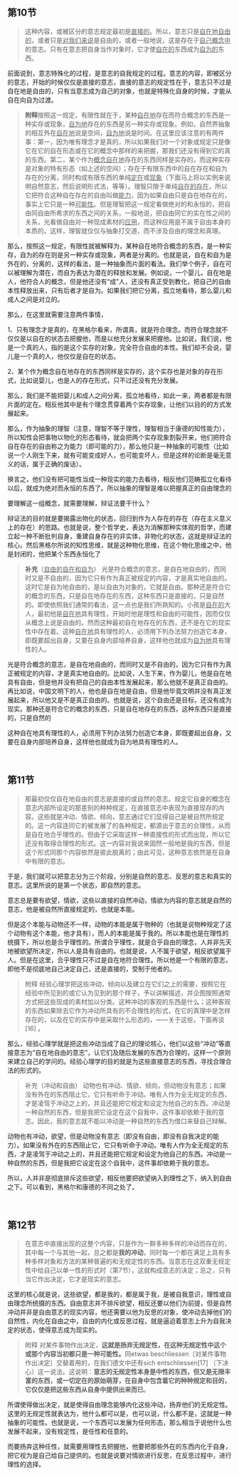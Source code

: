 <h2>第10节</h2><blockquote>这种内容，或被区分的意志规定最初是<u>直接的</u>。所以，意志只是<u>自在地自由的</u>，或者只是<u>对我们来说</u>是自由的，或者一般地说，这是存在于<u>自己概念中</u>的意志。只有在意志把自身当作对象时，它才使<u>自在的</u>东西成为<u>自为的</u>东西。</blockquote><p>前面说到，意志特殊化的过程，是意志的自我规定的过程。意志的内容，即被区分的意志，开始的时候仅仅是直接的意志，直接的意志的规定性在于，意志只不过是自在地是自由的，只有当意志成为自己的对象，也就是特殊化自身的时候，才能从自在向自为过渡。</p><blockquote><b>附释</b>按照这一规定，有限性就在于，某种<u>自在地</u>存在而符合概念的东西是一种实存或现象，<u>自为地</u>存在的东西是另一种实存或现象。例如，自然界抽象的相互外在<u>自在地</u>说是空间，<u>自为地</u>说是时间。在这里应该注意的有两件事：第一，因为唯有理念才是真的，所以如果我们对一个对象或规定只是像它在它的自在形态或在它的概念中那样的来把握，那我们还没有得到它的真的东西。第二，某个作为<u>概念自在地</u>存在的东西同样是实存的，而这种实存是对象的特有形态（如上述的空间）；存在于有限东西中的自在存在和自为存在的分离，同时构成有限东西的单纯<u>定在</u>或<u>现象</u>（下面马上将以实例来说明自然意志，然后说明形式法，等等）。理智只限于单纯<u>自在的存在</u>，所以它把符合这种自在存在的自由叫做<u>能力</u>，因为如果自由只是自在地存在的，事实上它只是一种<u>可能性</u>。但是理智把这一规定看做绝对的和永恒的，把自由同自由所希求的东西之间的关系，一般地说，把自由同它的实在性之间的关系，光看做自由对一种现成素材的<u>应用</u>，而这种应用是不属于自由本身的本质的。这样，理智就仅仅与抽象打交道，而不涉及自由的理念和真理。</blockquote><p>那么，按照这一规定，有限性就被解释为，某种自在地符合概念的东西，是一种实存，自为的存在则是另一种实存或现象，两者是分离的。也就是说，自在和自为是外在的，分离的，这样的看法，是一种抽象而片面的看法。我们举个例子，自在可以被理解为潜在，而自为表达为潜在的释放和发展。例如说，一个婴儿，自在地是人，他符合人的概念，但是他还没有“成”人，还没有真正受到教化，把自己的自由本性释放出来，只有后者才是自为。如果我们把它分离，孤立地看待，那么婴儿和成人之间是对立的。</p><p>那么，在这里就需要注意两件事情，</p><p>1、只有理念才是真的，在黑格尔看来，所谓真，就是符合理念。而符合理念就不仅仅是以自在的状态去把握他，而是以他充分发展来把握他。比如说，我们说，他是一个真的人，指的是这个实存的对象，完全符合自由的本性。我们却不会说，婴儿是一个真的人，他仅仅是自在的状态。</p><p>2、某个作为概念自在地存在的东西同样是实存的，这个实存也是对象的存在形式，比如说婴儿，也是人的存在形式，只不过还没有充分发展。</p><p>那么，我们是不能把婴儿和成人之间分离，孤立地看待，如此一来，两者都是有限片面的定在。相反他其中是有个理念贯穿着两个实存现象，让他们以目的的方式发展起来。</p><p>那么，作为抽象的理智（注意，理智不等于理性，理智相当于康德的知性能力），所以知性会把事物以物化的形态看待，就会把两个实存现象割裂开来，他们把符合自在存在的自由称之为能力（即可能的力），那么他只是一种抽象的可能性（比如说一个人刚生下来，就有可能变成好人，也可能变坏人，但是这样的论断是毫无意义的话，属于正确的废话）。</p><p>换言之，他们没有把可能性当成一种现实的能力去看待，相反他们范畴孤立化看待以后，就成为绝对而永恒的东西了。所以抽象的理智是难以把握真正的自由理念的</p><p>要理解这一组概念，就需要理解，辩证法要干什么？</p><p>辩证法的目的就是要揭露出物化的状态，回归到作为人存在的存在（存在主义意义上的存在）的思路。也就是说，整个哲学史，表达为消解那种实体观的哲学，而建立起一种不断批判自身，重建自身存在的非实体，非物化的状态，这就是辩证法的核心。然后黑格尔所说的知性思维，就是这种物化思维，在这个物化思维之中，他是封闭的，他把某个东西永恒化了</p><blockquote><b>补充</b>（<u>自由的自在和自为</u>） 光是符合概念的意志，是自在地自由的，而同时又是不自由的，因为它只有作为真正被规定的内容，才是真实地自由的。这时它是自为地自由的，是以自由为对象的，它就是自由。那种还是符合它的概念的东西，只是自在地存在的东西，这种东西只是直接的，只是自然的。即使依照我们通常的看法，这一点也是我们所熟知的。小孩是<u>自在的</u>大人，最初他是<u>自在地</u>具有理性，开始时他是理性和自由的可能性，因而仅仅从概念上说是自由的。然而这种最初自在地存在的东西，还不是在它的现实性中存在着。这种<u>自在地</u>具有理性的人，必须用下列办法努力创造它本身，即既要超出自身，又要在自身内部培养自身，这样他也就成为<u>自为地</u>具有理性的人。</blockquote><p>光是符合概念的意志，是自在地自由的，而同时又是不自由的，因为它只有作为真正被规定的内容，才是真实地自由的。比如说，人生下来，作为婴儿，他是自在地具有自由，但是他并没有把自己的自由本性发展起来，那么他就不是真正自由的。再比如说，中国文明下的人，他也是自在地是自由，但是他毕竟文明并没有真正发展起来，所以他又是不是真正自由的。也就是说，这个自由还是目标，还没有成为现实。那种还是符合它的概念的东西，只是自在地存在的东西，这种东西只是直接的，只是自然的</p><p>这种自在地具有理性的人，必须用下列办法努力创造它本身，即既要超出自身，又要在自身内部培养自身，这样他也就成为自为地具有理性的人。</p><p class="ztext-empty-paragraph"><br/></p><h2>第11节</h2><blockquote>那最初仅仅自在地自由的意志是直接的或自然的意志。规定它自身的概念在意志内部所设定的那差别的种种规定，在直接意志中表现为直接现存的内容。这些就是冲动、情欲、倾向，意志通过它们显得自己是被自然所规定的。这一内容连同它的被发展了的各种规定，都源出于意志的合理性，从而是自在地合乎理性的。但由于它采取这样一种直接性的形式而出现，所以它还没有取得合理性的形式。这一内容对我说来固然一般地是我的东西，但是这个形式同那个内容依然是彼此脱离的；由此可见，这种意志依然是在自身中有限的意志。</blockquote><p>于是，我们就可以把意志分为三个阶段，分别是自然的意志、反思的意志和真实的意志。这里所说的是第一个状态，即自然的意志。</p><p>意志总是要有欲望，情欲，这些以直接的自然冲动，情欲为内容的意志就是自然的意志，他是被自然所直接规定的，也就是本能。</p><p>但是这个本能与动物还不一样，动物的本能是属于物种的（也就是说物种规定了这个动物有这个本能，他才具有），而人的本能是属于我的。所以本能也是在理性的统摄下，所以也是合乎理性的。所谓合乎理性，就是合乎自由的理念，人并非先天地被欲望所决定，所以人是具有自由的。也就是说，人不属于欲望，相反欲望属于人。但是在这里，合乎理性只不过是自在地符合理性。所以他是一个有限的意志，即他不是彻底地自己决定自己，还是直接的，受制于他者的。</p><blockquote>附释 经验心理学把这些冲动，倾向以及建立在它们之上的需要，按照它在经验中所见到的或它认为见到的那个样子，予以讲解描述，并企图按照通常方式把这些现成的素材加以分类。这种冲动的客观的东西是什么；这种客观的东西如果除去它作为冲动所具有的不合理性的形式，在它的真理中是怎样存在的，以及在它的实存中是采取什么形态的，——关于这些，下面再谈 [16] 。</blockquote><p>那么，经验心理学就是把这些冲动当成了自己的理论核心，他们以这些“冲动”等直接意志为“自在地自由的意志”，认它们及随后发展的东西为合理的，这样一个原则来建立自己的学问的。经验心理学的目的就是为这些直接意志的东西，寻找合理合法的形式的。</p><blockquote>补充（冲动和自由） 动物也有冲动、情欲、倾向，但动物没有意志；如果没有外在的东西阻止它，它只有听命于冲动。唯有人作为全无规定的东西，才是凌驾于冲动之上的，并且还能把它规定和设定为他自己的东西。冲动是一种自然的东西，但是我把它设定在这个自我中，这件事却依赖于我的意志。因此，我的意志就不能以冲动是一种自然的东西为借口来替自己辩解。</blockquote><p>动物也有冲动，欲望，但是动物没有意志（即没有自由，即没有自我决定的能力）。如果没有外在的东西阻止它，它只有听命于冲动。唯有人作为全无规定的东西，才是凌驾于冲动之上的，并且还能把它规定和设定为他自己的东西。冲动是一种自然的东西，但是我把它设定在这个自我中，这件事却依赖于我的意志。</p><p>所以，人并非是彻底排斥这些欲望，相反他要把欲望纳入到理性之下，纳入到自由之下。可以看到，黑格尔和康德的不同之处了。</p><p class="ztext-empty-paragraph"><br/></p><h2>第12节</h2><blockquote>在意志中直接出现的这整个内容，只是作为一群多种多样的冲动而存在的，其中每一个与其他一起，总之都是<b>我的冲动</b>，同时每一个都在满足上具有多种多样对象和方法的某种普遍的和无规定性的东西。当意志在这双重无规定性中给自己以单一性的形式时（第7节），这就构成意志的决定；总之，只有当它作出决定，它才是现实的意志。</blockquote><p>这里的核心就是说，这些欲望，都是我的，都是属于我，是被自我意识，理性或自由理念所统摄的东西。自由意志并不排斥欲望，相反还要以他们为前提，但是自然冲动并非是自由意志的现实内容，他还需要以他为反思的对象，使冲动去掉他们的自然性，内化在自由之中，自由的内化或反思过程，就是逼迫着意志上升为自我决定的状态，使得意志成为现实的。</p><blockquote>附释 对某件事物作出决定，<b>这就是扬弃无规定性，在这种无规定性中这个或那个内容当初都只是一种可能性。</b>同etwas beschliessen〔对某件事物作出决定〕交替着用的，在我们德文中还有sich entschliessen[17] 〔下决心〕这一说法。这说明：<b>意志的无规定性本身是中性的东西，但又是无限丰富的东西，或一切定在的原始萌芽，在自身中包含着它的种种规定和目的，它仅仅是把这些东西从自身中提供出来而已</b>。</blockquote><p>所谓使得做出决定，就是使得自由理念能够内化这些冲动，扬弃他们的无规定性。这里的无规定性就表达为，他什么都可以是，也可以说，什么都不是，这就是一种抽象的可能性。也就是说，一个东西可以发展为任何形态，那么相当于说他什么也发展不起来，没有规定性，是任性和任意的。</p><p>而要扬弃这种任性，就需要用理性去把握他，他要把那些外在的东西内化于自身，把它视为是自己给自己提供的。也就是说要对情欲进行反思，在反思过程中，进行理性的选择。</p><p></p>